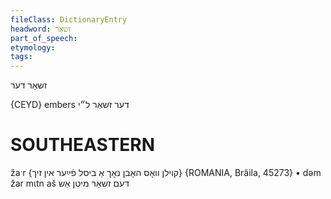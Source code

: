 ```yaml
---
fileClass: DictionaryEntry
headword: זשאַר
part_of_speech: 
etymology: 
tags: 
---
```

זשאַר
דער

{CEYD}
embers דער זשאַר ל״י

SOUTHEASTERN
==============

žaˑr {קוילן וואָס האָבן נאָך אַ ביסל פֿײַער אין זיך} {ROMANIA, Brăila, 45273}
	•	dəm žar mɩtn aš דעם זשאַר מיטן אַש
